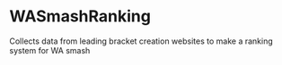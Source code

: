 # WASmashRanking
Collects data from leading bracket creation websites to make a ranking system for WA smash
